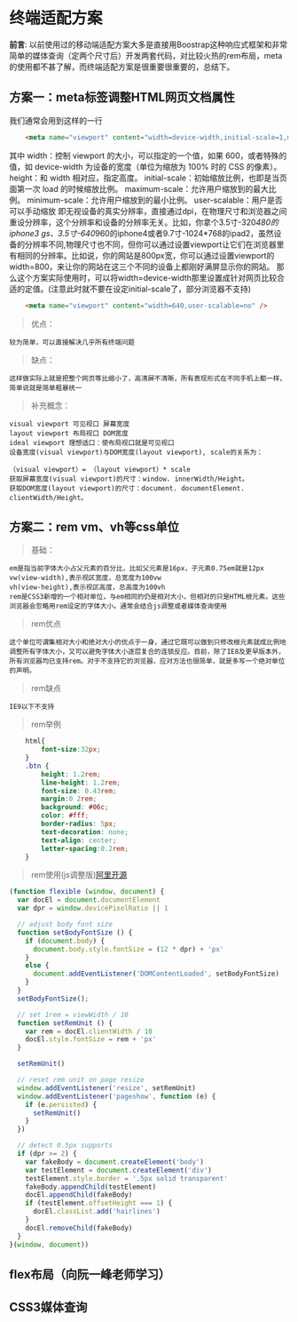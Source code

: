 # 终端适配方案

__前言__:
以前使用过的移动端适配方案大多是直接用Boostrap这种响应式框架和非常简单的媒体查询（定两个尺寸后）开发两套代码，对比较火热的rem布局，meta的使用都不甚了解，而终端适配方案是很重要很重要的，总结下。

## 方案一：meta标签调整HTML网页文档属性

我们通常会用到这样的一行

```HTML
    <meta name="viewport" content="width=device-width,initial-scale=1,minimum-scale=1,maximum=scale=1,user-scalable=no" />
```

其中
width：控制 viewport 的大小，可以指定的一个值，如果 600，或者特殊的值，如 device-width 为设备的宽度（单位为缩放为 100% 时的 CSS 的像素）。
height：和 width 相对应，指定高度。
initial-scale：初始缩放比例，也即是当页面第一次 load 的时候缩放比例。
maximum-scale：允许用户缩放到的最大比例。
minimum-scale：允许用户缩放到的最小比例。
user-scalable：用户是否可以手动缩放
即无视设备的真实分辨率，直接通过dpi，在物理尺寸和浏览器之间重设分辨率，这个分辨率和设备的分辨率无关。比如，你拿个3.5寸-320*480的iphone3 gs、3.5寸-640*960的iphone4或者9.7寸-1024*768的ipad2，虽然设备的分辨率不同,物理尺寸也不同，但你可以通过设置viewport让它们在浏览器里有相同的分辨率。比如说，你的网站是800px宽，你可以通过设置viewport的width=800，来让你的网站在这三个不同的设备上都刚好满屏显示你的网站。
那么这个方案实际使用时，可以将width=device-width那里设置成针对网页比较合适的定值。(注意此时就不要在设定initial-scale了，部分浏览器不支持)

```HTML
    <meta name="viewport" content="width=640,user-scalable=no" />
```

> 优点：

    较为简单，可以直接解决几乎所有终端问题

> 缺点：

    这样做实际上就是把整个网页等比缩小了，高清屏不清晰，所有表现形式在不同手机上都一样，简单说就是简单粗暴统一

> 补充概念：

    visual viewport 可见视口 屏幕宽度
    layout viewport 布局视口 DOM宽度
    ideal viewport 理想适口：使布局视口就是可见视口
    设备宽度(visual viewport)与DOM宽度(layout viewport), scale的关系为：

    （visual viewport）= （layout viewport）* scale
    获取屏幕宽度(visual viewport)的尺寸：window. innerWidth/Height。
    获取DOM宽度(layout viewport)的尺寸：document. documentElement. clientWidth/Height。

## 方案二：rem vm、vh等css单位

> 基础：

    em是指当前字体大小占父元素的百分比，比如父元素是16px，子元素0.75em就是12px
    vw(view-width),表示视区宽度，总宽度为100vw
    vh(view-height),表示视区高度，总高度为100vh
    rem是CSS3新增的一个相对单位，与em相同的仍是相对大小，但相对的只是HTML根元素。这些浏览器会忽略用rem设定的字体大小。通常会结合js调整或者媒体查询使用

> rem优点

    这个单位可谓集相对大小和绝对大小的优点于一身，通过它既可以做到只修改根元素就成比例地调整所有字体大小，又可以避免字体大小逐层复合的连锁反应。目前，除了IE8及更早版本外，所有浏览器均已支持rem。对于不支持它的浏览器，应对方法也很简单，就是多写一个绝对单位的声明。

> rem缺点

    IE9以下不支持

> rem举例

```css
    html{
        font-size:32px;
    }
    .btn {
        height: 1.2rem;
        line-height: 1.2rem;
        font-size: 0.43rem;
        margin:0 2rem;
        background: #06c;
        color: #fff;
        border-radius: 5px;
        text-decoration: none;
        text-align: center;
        letter-spacing:0.2rem;
    }
```

> rem使用(js调整版)[阿里开源](https://github.com/amfe/lib-flexible)

```js
(function flexible (window, document) {
  var docEl = document.documentElement
  var dpr = window.devicePixelRatio || 1

  // adjust body font size
  function setBodyFontSize () {
    if (document.body) {
      document.body.style.fontSize = (12 * dpr) + 'px'
    }
    else {
      document.addEventListener('DOMContentLoaded', setBodyFontSize)
    }
  }
  setBodyFontSize();

  // set 1rem = viewWidth / 10
  function setRemUnit () {
    var rem = docEl.clientWidth / 10
    docEl.style.fontSize = rem + 'px'
  }

  setRemUnit()

  // reset rem unit on page resize
  window.addEventListener('resize', setRemUnit)
  window.addEventListener('pageshow', function (e) {
    if (e.persisted) {
      setRemUnit()
    }
  })

  // detect 0.5px supports
  if (dpr >= 2) {
    var fakeBody = document.createElement('body')
    var testElement = document.createElement('div')
    testElement.style.border = '.5px solid transparent'
    fakeBody.appendChild(testElement)
    docEl.appendChild(fakeBody)
    if (testElement.offsetHeight === 1) {
      docEl.classList.add('hairlines')
    }
    docEl.removeChild(fakeBody)
  }
}(window, document))
```

## flex布局（向阮一峰老师学习）

## CSS3媒体查询
